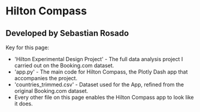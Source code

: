 # Hilton Compass
## Developed by Sebastian Rosado

Key for this page:
- 'Hilton Experimental Design Project' - The full data analysis project I carried out on the Booking.com dataset.
- 'app.py' - The main code for Hilton Compass, the Plotly Dash app that accompanies the project.
- 'countries_trimmed.csv' - Dataset used for the App, refined from the original Booking.com dataset.
- Every other file on this page enables the Hilton Compass app to look like it does.

